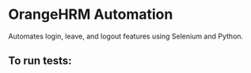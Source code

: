 # OrangeHRM Automation

Automates login, leave, and logout features using Selenium and Python.

## To run tests:
